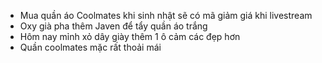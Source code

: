 - Mua quần áo Coolmates khi sinh nhật sẽ có mã giảm giá khi livestream
- Oxy già pha thêm Javen để tẩy quần áo trắng
- Hôm nay mỉnh xỏ dây giày thêm 1 ô cảm các đẹp hơn 
- Quần coolmates mặc rất thoải mái